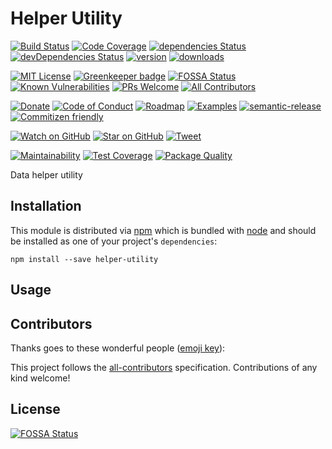 # Helper Utility

[![Build Status][build-badge]][build]
[![Code Coverage][coverage-badge]][coverage]
[![dependencies Status][david-dm-badge]][david-dm]
[![devDependencies Status][david-dm-dev-badge]][david-dm-dev]
[![version][version-badge]][package]
[![downloads][downloads-badge]][npm-stat]

[![MIT License][license-badge]][LICENSE]
[![Greenkeeper badge][greenkeeper-badge]][greenkeeper]
[![FOSSA Status][fossa-badge]][fossa]
[![Known Vulnerabilities][snyk-badge]][snyk]
[![PRs Welcome][prs-badge]][prs]
[![All Contributors][contributors-badge]][contributors]

[![Donate][donate-badge]][donate]
[![Code of Conduct][coc-badge]][coc]
[![Roadmap][roadmap-badge]][roadmap]
[![Examples][examples-badge]][examples]
[![semantic-release][semantic-release-badge]][semantic-release]
[![Commitizen friendly][commitizen-badge]][commitizen]

[![Watch on GitHub][github-watch-badge]][github-watch]
[![Star on GitHub][github-star-badge]][github-star]
[![Tweet][twitter-badge]][twitter]

[![Maintainability][code-climate-maintainability-badge]][code-climate-maintainability]
[![Test Coverage][code-climate-coverage-badge]][code-climate-coverage]
[![Package Quality][package-quality-badge]][package-quality]

Data helper utility

## Installation

This module is distributed via [npm][npm] which is bundled with [node][node] and
should be installed as one of your project's `dependencies`:

```
npm install --save helper-utility
```

## Usage

## Contributors

Thanks goes to these wonderful people ([emoji key](https://github.com/kentcdodds/all-contributors#emoji-key)):

<!-- ALL-CONTRIBUTORS-LIST:START - Do not remove or modify this section -->
<!-- ALL-CONTRIBUTORS-LIST:END -->

This project follows the [all-contributors][all-contributors] specification. Contributions of any kind welcome!

## License
[![FOSSA Status](https://app.fossa.io/api/projects/git%2Bgithub.com%2Fjameswlane%2Fhelper-utility.svg?type=large)](https://app.fossa.io/projects/git%2Bgithub.com%2Fjameswlane%2Fhelper-utility?ref=badge_large)

[build-badge]: https://travis-ci.org/jameswlane/helper-utility.svg?branch=master
[build]: https://travis-ci.org/jameswlane/helper-utility
[code-climate-maintainability-badge]: https://api.codeclimate.com/v1/badges/c8e0063204b28ecc5046/maintainability
[code-climate-maintainability]: https://codeclimate.com/github/jameswlane/helper-utility/maintainability
[code-climate-coverage-badge]: https://api.codeclimate.com/v1/badges/c8e0063204b28ecc5046/test_coverage
[code-climate-coverage]: https://codeclimate.com/github/jameswlane/helper-utility/test_coverage
[package-quality-badge]: http://npm.packagequality.com/shield/helper-utility.svg
[package-quality]: http://packagequality.com/#?package=helper-utility
[coverage-badge]: https://coveralls.io/repos/github/jameswlane/helper-utility/badge.svg?branch=master
[coverage]: https://coveralls.io/github/jameswlane/helper-utility?branch=master
[david-dm-badge]: https://david-dm.org/jameswlane/helper-utility/status.svg
[david-dm]: https://david-dm.org/jameswlane/helper-utility
[david-dm-dev-badge]: https://david-dm.org/jameswlane/helper-utility/dev-status.svg
[david-dm-dev]: https://david-dm.org/jameswlane/helper-utility?type=dev
[version-badge]: https://img.shields.io/npm/v/helper-utility.svg
[package]: http://npm.im/helper-utility
[downloads-badge]: https://img.shields.io/npm/dm/helper-utility.svg
[npm-stat]: http://npm-stat.com/charts.html?package=helper-utility&from=2016-04-01
[license-badge]: https://img.shields.io/npm/l/helper-utility.svg
[license]: https://github.com/jameswlane/helper-utility/blob/master/other/LICENSE
[greenkeeper-badge]: https://badges.greenkeeper.io/jameswlane/helper-utility.svg
[greenkeeper]: https://greenkeeper.io/
[fossa-badge]: https://app.fossa.io/api/projects/git%2Bgithub.com%2Fjameswlane%2Fhelper-utility.svg?type=shield
[fossa]: https://app.fossa.io/projects/git%2Bgithub.com%2Fjameswlane%2Fhelper-utility?ref=badge_shield
[snyk-badge]: https://snyk.io/test/github/jameswlane/helper-utility/badge.svg
[snyk]: https://snyk.io/test/github/jameswlane/helper-utility
[prs-badge]: https://img.shields.io/badge/PRs-welcome-brightgreen.svg
[prs]: http://makeapullrequest.com
[contributors-badge]: https://img.shields.io/badge/all_contributors-3-orange.svg
[contributors]: #contributors
[donate-badge]: https://img.shields.io/badge/$-support-green.svg
[donate]: PayPal.Me/jameswlane/10
[coc-badge]: https://img.shields.io/badge/code%20of-conduct-ff69b4.svg
[coc]: https://github.com/jameswlane/helper-utility/blob/master/other/CODE_OF_CONDUCT.md
[roadmap-badge]: https://img.shields.io/badge/%F0%9F%93%94-roadmap-CD9523.svg
[roadmap]: https://github.com/jameswlane/helper-utility/blob/master/other/ROADMAP.md
[examples-badge]: https://img.shields.io/badge/%F0%9F%92%A1-examples-8C8E93.svg
[examples]: https://github.com/jameswlane/helper-utility/blob/master/other/EXAMPLES.md
[semantic-release-badge]: https://img.shields.io/badge/%20%20%F0%9F%93%A6%F0%9F%9A%80-semantic--release-e10079.svg
[semantic-release]: https://github.com/semantic-release/semantic-release
[commitizen-badge]: https://img.shields.io/badge/commitizen-friendly-brightgreen.svg
[commitizen]: http://commitizen.github.io/cz-cli/
[github-watch-badge]: https://img.shields.io/github/watchers/jameswlane/helper-utility.svg?style=social
[github-watch]: https://github.com/jameswlane/helper-utility/watchers
[github-star-badge]: https://img.shields.io/github/stars/jameswlane/helper-utility.svg?style=social
[github-star]: https://github.com/jameswlane/helper-utility/stargazers
[twitter]: https://twitter.com/intent/tweet?text=Check%20out%20helper-utility!%20https://github.com/jameswlane/helper-utility%20%F0%9F%91%8D
[twitter-badge]: https://img.shields.io/twitter/url/https/github.com/jameswlane/helper-utility.svg?style=social
[all-contributors]: https://github.com/kentcdodds/all-contributors
[npm]: https://www.npmjs.com/
[node]: https://nodejs.org
